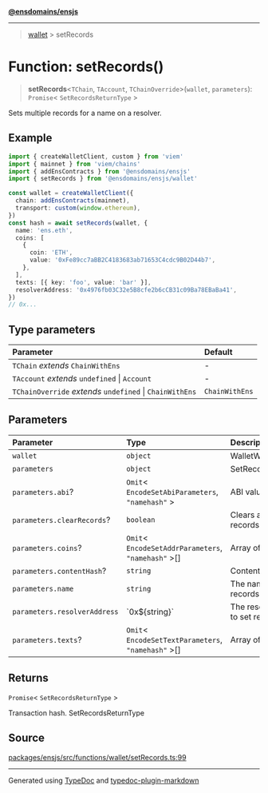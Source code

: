 [**@ensdomains/ensjs**](../README.md)

---

> [wallet](README.md) > setRecords

# Function: setRecords()

> **setRecords**\<`TChain`, `TAccount`, `TChainOverride`\>(`wallet`, `parameters`): `Promise`\< `SetRecordsReturnType` \>

Sets multiple records for a name on a resolver.

## Example

```ts
import { createWalletClient, custom } from 'viem'
import { mainnet } from 'viem/chains'
import { addEnsContracts } from '@ensdomains/ensjs'
import { setRecords } from '@ensdomains/ensjs/wallet'

const wallet = createWalletClient({
  chain: addEnsContracts(mainnet),
  transport: custom(window.ethereum),
})
const hash = await setRecords(wallet, {
  name: 'ens.eth',
  coins: [
    {
      coin: 'ETH',
      value: '0xFe89cc7aBB2C4183683ab71653C4cdc9B02D44b7',
    },
  ],
  texts: [{ key: 'foo', value: 'bar' }],
  resolverAddress: '0x4976fb03C32e5B8cfe2b6cCB31c09Ba78EBaBa41',
})
// 0x...
```

## Type parameters

| Parameter                                                | Default        |
| :------------------------------------------------------- | :------------- |
| `TChain` _extends_ `ChainWithEns`                        | -              |
| `TAccount` _extends_ `undefined` \| `Account`            | -              |
| `TChainOverride` _extends_ `undefined` \| `ChainWithEns` | `ChainWithEns` |

## Parameters

| Parameter                    | Type                                                  | Description                            |
| :--------------------------- | :---------------------------------------------------- | :------------------------------------- |
| `wallet`                     | `object`                                              | WalletWithEns                          |
| `parameters`                 | `object`                                              | SetRecordsParameters                   |
| `parameters.abi`?            | `Omit`\< `EncodeSetAbiParameters`, `"namehash"` \>    | ABI value                              |
| `parameters.clearRecords`?   | `boolean`                                             | Clears all current records             |
| `parameters.coins`?          | `Omit`\< `EncodeSetAddrParameters`, `"namehash"` \>[] | Array of coin records                  |
| `parameters.contentHash`?    | `string`                                              | ContentHash value                      |
| `parameters.name`            | `string`                                              | The name to set records for            |
| `parameters.resolverAddress` | \`0x$\{string}\`                                      | The resolver address to set records on |
| `parameters.texts`?          | `Omit`\< `EncodeSetTextParameters`, `"namehash"` \>[] | Array of text records                  |

## Returns

`Promise`\< `SetRecordsReturnType` \>

Transaction hash. SetRecordsReturnType

## Source

[packages/ensjs/src/functions/wallet/setRecords.ts:99](https://github.com/ensdomains/ensjs-v3/blob/1b90b888/packages/ensjs/src/functions/wallet/setRecords.ts#L99)

---

Generated using [TypeDoc](https://typedoc.org/) and [typedoc-plugin-markdown](https://www.npmjs.com/package/typedoc-plugin-markdown)
